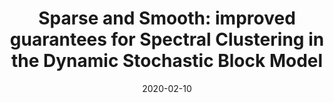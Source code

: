 ---
authors: "Nicolas Keriven, Samuel Vaiter"
title: "Sparse and Smooth: improved guarantees for Spectral Clustering in the Dynamic Stochastic Block Model"
collection: preprint
date: 2020-02-10
venue: 'arXiv Preprint'
paperurl: 'https://arxiv.org/abs/2002.02892'
---